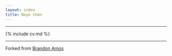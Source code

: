 ```yaml
---
layout: index
title: Boyo Chen
---
```


---

{% include cv.md %}

---

Forked from [Brandon Amos](http://bamos.github.io)
